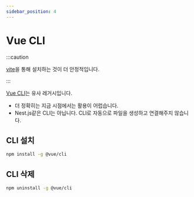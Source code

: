 ```yaml
---
sidebar_position: 4
---
```


# Vue CLI

:::caution

[vite](https://ko.vitejs.dev/guide/)을 통해 설치하는 것이 더 안정적입니다.

:::

[Vue CLI](https://cli.vuejs.org/)는 유사 레거시입니다.

- 더 정확히는 지금 시점에서는 활용이 어럽습니다.
- Nest.js같은 CLI는 아닙니다. CLI로 자동으로 파일을 생성하고 연결해주지 않습니다.

## CLI 설치

```sh
npm install -g @vue/cli
```

## CLI 삭제

```sh
npm uninstall -g @vue/cli
```
